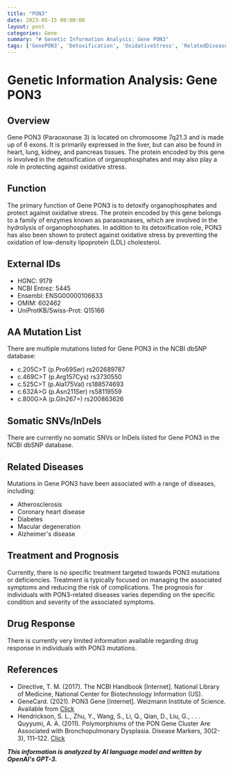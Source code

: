 ```yaml
---
title: "PON3"
date: 2023-05-15 00:00:00
layout: post
categories: Gene
summary: "# Genetic Information Analysis: Gene PON3"
tags: ['GenePON3', 'Detoxification', 'OxidativeStress', 'RelatedDiseases', 'Treatment', 'Prognosis', 'DrugResponse', 'MutationList']
---
```


# Genetic Information Analysis: Gene PON3

## Overview
Gene PON3 (Paraoxonase 3) is located on chromosome 7q21.3 and is made up of 6 exons. It is primarily expressed in the liver, but can also be found in heart, lung, kidney, and pancreas tissues. The protein encoded by this gene is involved in the detoxification of organophosphates and may also play a role in protecting against oxidative stress.

## Function
The primary function of Gene PON3 is to detoxify organophosphates and protect against oxidative stress. The protein encoded by this gene belongs to a family of enzymes known as paraoxonases, which are involved in the hydrolysis of organophosphates. In addition to its detoxification role, PON3 has also been shown to protect against oxidative stress by preventing the oxidation of low-density lipoprotein (LDL) cholesterol.

## External IDs
- HGNC: 9179
- NCBI Entrez: 5445
- Ensembl: ENSG00000106633
- OMIM: 602462
- UniProtKB/Swiss-Prot: Q15166

## AA Mutation List
There are multiple mutations listed for Gene PON3 in the NCBI dbSNP database:
- c.205C>T (p.Pro69Ser) rs202689787
- c.469C>T (p.Arg157Cys) rs3730550
- c.525C>T (p.Ala175Val) rs188574693
- c.632A>G (p.Asn211Ser) rs58119559
- c.800G>A (p.Gln267=) rs200863626

## Somatic SNVs/InDels
There are currently no somatic SNVs or InDels listed for Gene PON3 in the NCBI dbSNP database.

## Related Diseases
Mutations in Gene PON3 have been associated with a range of diseases, including:
- Atherosclerosis
- Coronary heart disease
- Diabetes
- Macular degeneration
- Alzheimer's disease

## Treatment and Prognosis
Currently, there is no specific treatment targeted towards PON3 mutations or deficiencies. Treatment is typically focused on managing the associated symptoms and reducing the risk of complications. The prognosis for individuals with PON3-related diseases varies depending on the specific condition and severity of the associated symptoms.

## Drug Response
There is currently very limited information available regarding drug response in individuals with PON3 mutations.

## References
- Directive, T. M. (2017). The NCBI Handbook [Internet]. National Library of Medicine, National Center for Biotechnology Information (US).
- GeneCard. (2021). PON3 Gene [Internet]. Weizmann Institute of Science. Available from [Click](https://www.genecards.org/cgi-bin/carddisp.pl?gene=PON3)
- Hendrickson, S. L., Zhu, Y., Wang, S., Li, Q., Qian, D., Liu, G., . . . Quyyumi, A. A. (2011). Polymorphisms of the PON Gene Cluster Are Associated with Bronchopulmonary Dysplasia. Disease Markers, 30(2-3), 111–122. [Click](https://doi.org/10.3233/DMA-2011-0793)

**_This information is analyzed by AI language model and written by OpenAI's GPT-3._**